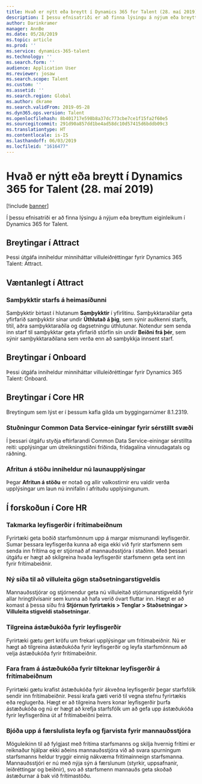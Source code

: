 ```yaml
---
title: Hvað er nýtt eða breytt í Dynamics 365 for Talent (28. maí 2019)
description: Í þessu efnisatriði er að finna lýsingu á nýjum eða breyttum eiginleikum í Microsoft Dynamics 365 for Talent.
author: Darinkramer
manager: AnnBe
ms.date: 05/28/2019
ms.topic: article
ms.prod: ''
ms.service: dynamics-365-talent
ms.technology: ''
ms.search.form: ''
audience: Application User
ms.reviewer: josaw
ms.search.scope: Talent
ms.custom: ''
ms.assetid: ''
ms.search.region: Global
ms.author: dkrame
ms.search.validFrom: 2019-05-28
ms.dyn365.ops.version: Talent
ms.openlocfilehash: 8b401717e598b8a37dc773cbe7ce1f15fa2f60e5
ms.sourcegitcommit: 291d90a857dd1be4ad58dc10d57415d6bddb09c3
ms.translationtype: HT
ms.contentlocale: is-IS
ms.lasthandoff: 06/03/2019
ms.locfileid: "1616477"
---
```

# <a name="whats-new-or-changed-in-dynamics-365-for-talent-may-28-2019"></a>Hvað er nýtt eða breytt í Dynamics 365 for Talent (28. maí 2019)

[!include [banner](includes/banner.md)]

Í þessu efnisatriði er að finna lýsingu á nýjum eða breyttum eiginleikum í Dynamics 365 for Talent.

## <a name="changes-in-attract"></a>Breytingar í Attract
Þessi útgáfa inniheldur minniháttar villuleiðréttingar fyrir Dynamics 365 Talent: Attract.

## <a name="coming-soon-in-attract"></a>Væntanlegt í Attract

### <a name="job-approvals-on-home-page"></a>Samþykktir starfs á heimasíðunni

Samþykktir birtast í hlutanum **Samþykktir** í yfirlitinu. Samþykktaraðilar geta yfirfarið samþykktir sínar undir **Úthlutað á þig**, sem sýnir auðkenni starfs, titil, aðra samþykktaraðila og dagsetningu úthlutunar. Notendur sem senda inn starf til samþykktar geta yfirfarið störfin sín undir **Beiðni frá þér**, sem sýnir samþykktaraðilana sem verða enn að samþykkja innsent starf.

## <a name="changes-in-onboard"></a>Breytingar í Onboard
Þessi útgáfa inniheldur minniháttar villuleiðréttingar fyrir Dynamics 365 Talent: Onboard.

## <a name="changes-in-core-hr"></a>Breytingar í Core HR
Breytingum sem lýst er í þessum kafla gilda um byggingarnúmer 8.1.2319.

### <a name="common-data-service-entity-support-for-custom-fields"></a>Stuðningur Common Data Service-einingar fyrir sérstillt svæði

Í þessari útgáfu styðja eftirfarandi Common Data Service-einingar sérstillta reiti: upplýsingar um útreikningstíðni fríðinda, frídagalína vinnudagatals og ráðning.

### <a name="copy-position-now-includes-payroll-details"></a>Afritun á stöðu inniheldur nú launaupplýsingar
Þegar **Afritun á stöðu** er notað og allir valkostirnir eru valdir verða upplýsingar um laun nú innifalin í afrituðu upplýsingunum. 

## <a name="in-preview-in-core-hr"></a>Í forskoðun í Core HR

### <a name="restrict-the-leave-types-in-time-off-requests"></a>Takmarka leyfisgerðir í frítímabeiðnum

Fyrirtæki geta boðið starfsmönnum upp á margar mismunandi leyfisgerðir. Sumar þessara leyfisgerða kunna að eiga ekki við fyrir starfsmenn sem senda inn frítíma og er stjórnað af mannauðsstjóra í staðinn. Með þessari útgáfu er hægt að skilgreina hvaða leyfisgerðir starfsmenn geta sent inn fyrir frítímabeiðnir. 

### <a name="new-page-to-validate-position-hierarchy-data"></a>Ný síða til að villuleita gögn staðsetningarstigveldis

Mannauðsstjórar og stjórnendur geta nú villuleitað stjórnunarstigveldið fyrir allar hringtilvísanir sem kunna að hafa verið óvart fluttar inn. Hægt er að komast á þessa síðu frá **Stjórnun fyrirtækis > Tenglar > Staðsetningar > Villuleita stigveldi staðsetningar**.

### <a name="specify-reason-codes-on-leave-types"></a>Tilgreina ástæðukóða fyrir leyfisgerðir

Fyrirtæki gætu gert kröfu um frekari upplýsingar um frítímabeiðnir. Nú er hægt að tilgreina ástæðukóða fyrir leyfisgerðir og leyfa starfsmönnum að velja ástæðukóða fyrir frítímabeiðnir.

### <a name="require-reason-codes-for-specific-leave-types-on-time-off-requests"></a>Fara fram á ástæðukóða fyrir tilteknar leyfisgerðir á frítímabeiðnum

Fyrirtæki gætu krafist ástæðukóða fyrir ákveðna leyfisgerðir þegar starfsfólk sendir inn frítímabeiðnir. Þessi krafa gæti verið til vegna stefnu fyrirtækis eða reglugerða. Hægt er að tilgreina hvers konar leyfisgerðir þurfa ástæðukóða og nú er hægt að krefja starfsfólk um að gefa upp ástæðukóða fyrir leyfisgerðina út af frítímabeiðni þeirra.

### <a name="provide-a-leave-and-absence-transaction-list-for-hr"></a>Bjóða upp á færslulista leyfa og fjarvista fyrir mannauðsstjóra

Möguleikinn til að fylgjast með frítíma starfsmanns og skilja hvernig frítími er reiknaður hjálpar ekki aðeins mannauðsstjóra við að svara spurningum starfsmanns heldur tryggir einnig nákvæma frítímainneign starfsmanna. Mannauðsstjóri er nú með nýja sýn á færslunum (styrkir, uppsafnanir, leiðréttingar og beiðnir), svo að starfsmenn mannauðs geta skoðað ástæðurnar á bak við frítímastöðu.

